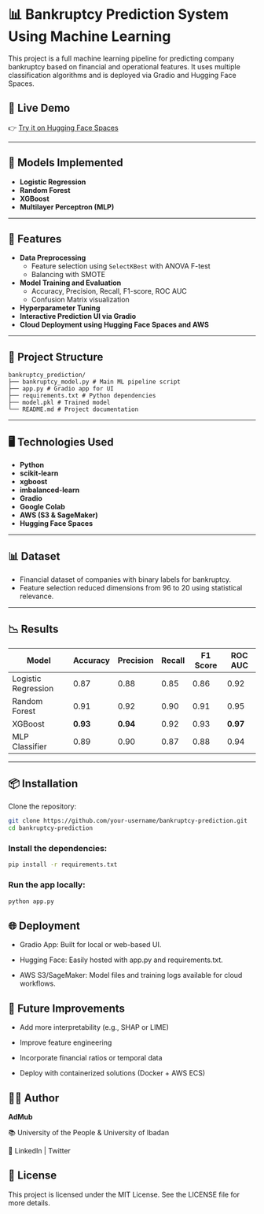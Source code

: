# 📊 Bankruptcy Prediction System Using Machine Learning

This project is a full machine learning pipeline for predicting company bankruptcy based on financial and operational features. It uses multiple classification algorithms and is deployed via Gradio and Hugging Face Spaces.

## 🚀 Live Demo
👉 [Try it on Hugging Face Spaces](https://huggingface.co/spaces/your-username/bankruptcy-prediction)

---

## 🧠 Models Implemented

- **Logistic Regression**
- **Random Forest**
- **XGBoost**
- **Multilayer Perceptron (MLP)**

---

## 🔧 Features

- **Data Preprocessing**
  - Feature selection using `SelectKBest` with ANOVA F-test
  - Balancing with SMOTE
- **Model Training and Evaluation**
  - Accuracy, Precision, Recall, F1-score, ROC AUC
  - Confusion Matrix visualization
- **Hyperparameter Tuning**
- **Interactive Prediction UI via Gradio**
- **Cloud Deployment using Hugging Face Spaces and AWS**

---

## 📁 Project Structure


```plain
bankruptcy_prediction/
├── bankruptcy_model.py # Main ML pipeline script
├── app.py # Gradio app for UI
├── requirements.txt # Python dependencies
├── model.pkl # Trained model
└── README.md # Project documentation
```

---

## 🖥️ Technologies Used

- **Python**
- **scikit-learn**
- **xgboost**
- **imbalanced-learn**
- **Gradio**
- **Google Colab**
- **AWS (S3 & SageMaker)**
- **Hugging Face Spaces**

---

## 📊 Dataset

- Financial dataset of companies with binary labels for bankruptcy.
- Feature selection reduced dimensions from 96 to 20 using statistical relevance.

---

## 📉 Results

| Model              | Accuracy | Precision | Recall | F1 Score | ROC AUC |
|-------------------|----------|-----------|--------|----------|---------|
| Logistic Regression | 0.87     | 0.88      | 0.85   | 0.86     | 0.92    |
| Random Forest       | 0.91     | 0.92      | 0.90   | 0.91     | 0.95    |
| XGBoost             | **0.93** | **0.94**  | 0.92   | 0.93     | **0.97**|
| MLP Classifier      | 0.89     | 0.90      | 0.87   | 0.88     | 0.94    |

---

## 📦 Installation

Clone the repository:

```bash
git clone https://github.com/your-username/bankruptcy-prediction.git
cd bankruptcy-prediction
```

###  Install the dependencies:
```bash
pip install -r requirements.txt
```

### Run the app locally:
```bash
python app.py
```

## **🌐 Deployment**

- Gradio App: Built for local or web-based UI.

- Hugging Face: Easily hosted with app.py and requirements.txt.

- AWS S3/SageMaker: Model files and training logs available for cloud workflows.

## **🤔 Future Improvements**

- Add more interpretability (e.g., SHAP or LIME)

- Improve feature engineering

- Incorporate financial ratios or temporal data

- Deploy with containerized solutions (Docker + AWS ECS)

## **👨‍💻 Author**

**AdMub**

📚 University of the People & University of Ibadan

🔗 LinkedIn | Twitter


## **📜 License**
This project is licensed under the MIT License. See the LICENSE file for more details.
